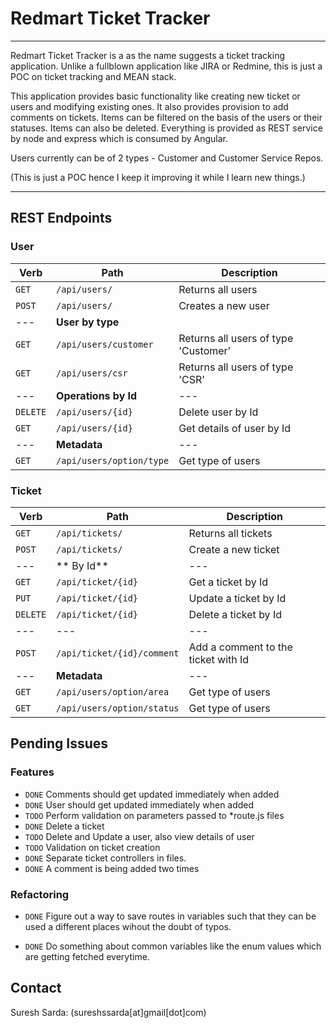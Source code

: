 # Redmart Ticket Tracker
---
Redmart Ticket Tracker is a as the name suggests a ticket tracking application. Unlike a fullblown application like JIRA or Redmine, this is just a POC on ticket tracking and MEAN stack.

This application provides basic functionality like creating new ticket or users and modifying existing ones. It also provides provision to add comments on tickets. Items can be filtered on the basis of the users or their statuses. Items can also be deleted. Everything is provided as REST service by node and express which is consumed by Angular.

Users currently can be of 2 types - Customer and Customer Service Repos.

(This is just a POC hence I keep it improving it while I learn new things.)

---

## REST Endpoints

### User

|Verb	| Path			| Description|
|-------|-----------------------|---|
|`GET`  |`/api/users/`		|Returns all users|
|`POST`	|`/api/users/`		|Creates a new user|
|---	|**User by type**	|
|`GET` 	|`/api/users/customer` 	|Returns all users of type 'Customer'|
|`GET` 	|`/api/users/csr`	|Returns all users of type 'CSR'|
|---	|**Operations by Id**|---|
|`DELETE`|`/api/users/{id}`	|Delete user by Id
|`GET` 	|`/api/users/{id}`	|Get details of user by Id
|---	|**Metadata**|---|
|`GET`	|`/api/users/option/type`	|Get type of users|

### Ticket
|Verb	| Path			| Description|
|-------|-----------------------|------------|
|`GET` 	|`/api/tickets/`	| Returns all tickets
|`POST`	|`/api/tickets/`	| Create a new ticket
|---	| ** By Id**		|---|
|`GET` 	|`/api/ticket/{id}`	| Get a ticket by Id
|`PUT` 	|`/api/ticket/{id}`	| Update a ticket by Id
|`DELETE`|`/api/ticket/{id}`	| Delete a ticket by Id
|---	|---			|---
|`POST` |`/api/ticket/{id}/comment`|Add a comment to the ticket with Id 
|---	|**Metadata**		|---
|`GET` 	|`/api/users/option/area`|Get type of users
|`GET` 	|`/api/users/option/status`|Get type of users


## Pending Issues

### Features
 - `DONE` Comments should get updated immediately when added
 - `DONE` User should get updated immediately when added
 - `TODO` Perform validation on parameters passed to *route.js files
 - `DONE` Delete a ticket
 - `TODO` Delete and Update a user, also view details of user
 - `TODO` Validation on ticket creation
 - `DONE` Separate ticket controllers in files.
 - `DONE` A comment is being added two times

### Refactoring
 - `DONE` Figure out a way to save routes in variables such that they can be used a different places wihout the doubt of typos.

 - `DONE` Do something about common variables like the enum values which are getting fetched everytime.	

## Contact
Suresh Sarda: (sureshssarda[at]gmail[dot]com)

